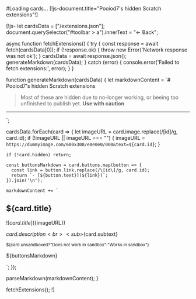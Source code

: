 #Loading cards...
[!js-document.title="Pooiod7's hidden Scratch extensions"!]

[!js-
let cardsData = ["/extensions.json"];
document.querySelector("#toolbar > a").innerText = "← Back";

async function fetchExtensions() {
  try {
    const response = await fetch(cardsData[0]);
    if (!response.ok) {
      throw new Error('Network response was not ok');
    }
    cardsData = await response.json();
    generateMarkdown(cardsData);
  } catch (error) {
    console.error('Failed to fetch extensions:', error);
  }
}

function generateMarkdown(cardsData) {
  let markdownContent = `# Pooiod7's hidden Scratch extensions

> Most of these are hidden due to no-longer working, or beeing too unfinished to publish yet.
> **Use with caution**

---

`;

  cardsData.forEach(card => {
    let imageURL = card.image.replace(/\[id\]/g, card.id);
    if (!imageURL || imageURL === "") {
        imageURL = `https://dummyimage.com/600x300/e0e0e0/000&text=${card.id}`;
    }

    if (!card.hidden) return;

    const buttonsMarkdown = card.buttons.map(button => {
      const link = button.link.replace(/\[id\]/g, card.id);
      return `- [${button.text}](${link})`;
    }).join('\n');

    markdownContent += `
## ${card.title}

![${card.title}](${imageURL})

${card.description}<br>
<sub>${card.subtext}</sub>

<sub>${card.unsandboxed?"Does not work in sandbox":"Works in sandbox"}</sub>

${buttonsMarkdown}

`;
  });

  parseMarkdown(markdownContent);
}

fetchExtensions();
!]
